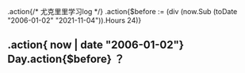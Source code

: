 .action{/* 尤克里里学习log */}
.action{$before := (div (now.Sub (toDate "2006-01-02" "2021-11-04")).Hours 24)}
## .action{ now | date "2006-01-02"} Day.action{$before} ？